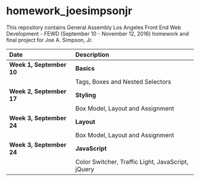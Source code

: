 # homework_joesimpsonjr

This repository contains General Assembly Los Angeles Front End Web Development - FEWD (September 10 - November 12, 2016) homework and final project for Joe A. Simpson, Jr.

| Date | Description |
| :---- | :----------- |
| **Week 1, September 10** | **Basics** |
|  | Tags, Boxes and Nested Selectors |
| **Week 2, September 17** | **Styling** |
|  | Box Model, Layout and Assignment |
| **Week 3, September 24** | **Layout** |
|  | Box Model, Layout and Assignment |
| **Week 3, September 24** | **JavaScript** |
|  | Color Switcher, Traffic Light, JavaScript, jQuery |
